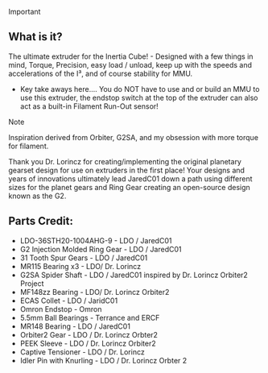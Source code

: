 > [!IMPORTANT]
> ## What is it?
>
>The ultimate extruder for the Inertia Cube! - Designed with a few things in mind, Torque, Precision, easy load / unload, keep up with the speeds and accelerations of the I³, and of course stability for MMU.
>- Key take aways here.... You do NOT have to use and or build an MMU to use this extruder, the endstop switch at the top of the extruder can also act as a built-in Filament Run-Out sensor!
>

> [!NOTE]
> Inspiration derived from Orbiter, G2SA, and my obsession with more torque for filament.
>
> Thank you Dr. Lorincz for creating/implementing the original planetary gearset design for use on extruders in the first place! Your designs and years of innovations ultimately lead JaredC01 down a path using different sizes for the planet gears and Ring Gear creating an open-source design known as the G2.
>

## Parts Credit:

* LDO-36STH20-1004AHG-9 - LDO / JaredC01
* G2 Injection Molded Ring Gear - LDO / JaredC01
* 31 Tooth Spur Gears - LDO / JaredC01
* MR115 Bearing x3 - LDO/ Dr. Lorincz
* G2SA Spider Shaft - LDO / JaredC01 inspired by Dr. Lorincz Orbiter2 Project
* MF148zz Bearing - LDO/ Dr. Lorincz Orbiter2
* ECAS Collet - LDO / JaridC01
* Omron Endstop - Omron
* 5.5mm Ball Bearings - Terrance and ERCF
* MR148 Bearing - LDO / JaredC01
* Orbiter2 Gear - LDO / Dr. Lorincz Orbter2
* PEEK Sleeve - LDO / Dr. Lorincz Orbiter2
* Captive Tensioner - LDO / Dr. Lorincz
* Idler Pin with Knurling - LDO / Dr. Lorincz Orbter 2

